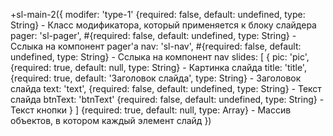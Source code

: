 +sl-main-2({
    modifer: 'type-1' {required: false, default: undefined, type: String} - Класс модификатора, который применяется к блоку слайдера
    pager: 'sl-pager', #{required: false, default: undefined, type: String} - Сслыка на компонент pager'a
    nav: 'sl-nav', #{required: false, default: undefined, type: String} - Сслыка на компонент nav
    slides: [ 
        {
            pic: 'pic', {required: true, default: null, type: String} - Картинка слайда
            title: 'title', {required: true, default: 'Заголовок слайда', type: String} - Заголовок слайда
            text: 'text', {required: false, default: undefined, type: String} - Текст слайда
        btnText: 'btnText' {required: false, default: undefined, type: String} - Текст кнопки
        }
    ] {required: true, default: null, type: Array} - Массив объектов, в котором каждый элемент слайд
  })